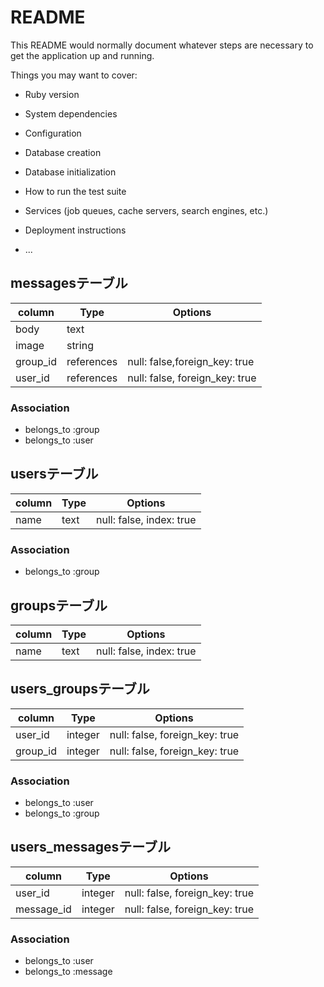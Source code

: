 # README

This README would normally document whatever steps are necessary to get the
application up and running.

Things you may want to cover:

* Ruby version

* System dependencies

* Configuration

* Database creation

* Database initialization

* How to run the test suite

* Services (job queues, cache servers, search engines, etc.)

* Deployment instructions

* ...

## messagesテーブル
|column|Type|Options|
|------|----|-------|
|body|text|
|image|string|
|group_id|references|null: false,foreign_key: true|
|user_id|references|null: false, foreign_key: true|
### Association
- belongs_to :group
- belongs_to :user

## usersテーブル
|column|Type|Options|
|------|----|-------|
|name|text|null: false, index: true|
### Association
- belongs_to :group

## groupsテーブル
|column|Type|Options|
|------|----|-------|
|name|text|null: false, index: true|

## users_groupsテーブル
|column|Type|Options|
|------|----|-------|
|user_id|integer|null: false, foreign_key: true|
|group_id|integer|null: false, foreign_key: true|
### Association
- belongs_to :user
- belongs_to :group

## users_messagesテーブル
|column|Type|Options|
|------|----|-------|
|user_id|integer|null: false, foreign_key: true|
|message_id|integer|null: false, foreign_key: true|
### Association
- belongs_to :user
- belongs_to :message